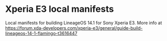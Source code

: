 # Xperia E3 local manifests
Local manifests for building LineageOS 14.1 for Sony Xperia E3.
More info at https://forum.xda-developers.com/xperia-e3/general/guide-build-lineageos-14-1-flamingo-t3616447
